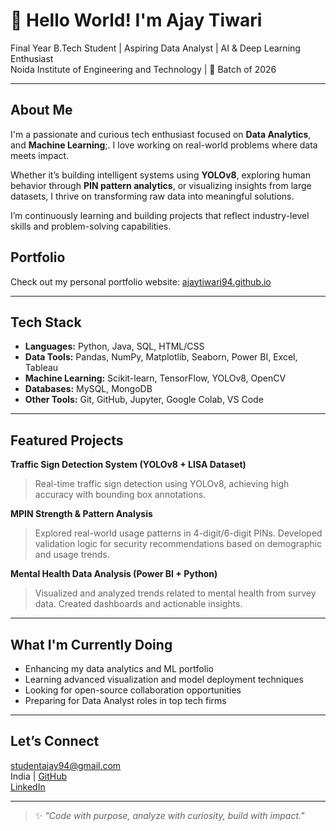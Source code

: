 # 👋 Hello World! I'm Ajay Tiwari

 Final Year B.Tech Student | Aspiring Data Analyst | AI & Deep Learning Enthusiast  
 Noida Institute of Engineering and Technology | 📅 Batch of 2026  

---

## About Me

I'm a passionate and curious tech enthusiast focused on **Data Analytics**, and **Machine Learning**;. I love working on real-world problems where data meets impact.

Whether it’s building intelligent systems using **YOLOv8**, exploring human behavior through **PIN pattern analytics**, or visualizing insights from large datasets, I thrive on transforming raw data into meaningful solutions.

I’m continuously learning and building projects that reflect industry-level skills and problem-solving capabilities.

## Portfolio
Check out my personal portfolio website: [ajaytiwari94.github.io](https://ajaytiwari94.github.io/)

---

## Tech Stack

- **Languages:** Python, Java, SQL, HTML/CSS
- **Data Tools:** Pandas, NumPy, Matplotlib, Seaborn, Power BI, Excel, Tableau
- **Machine Learning:** Scikit-learn, TensorFlow, YOLOv8, OpenCV
- **Databases:** MySQL, MongoDB
- **Other Tools:** Git, GitHub, Jupyter, Google Colab, VS Code

---

## Featured Projects

**Traffic Sign Detection System (YOLOv8 + LISA Dataset)**  
> Real-time traffic sign detection using YOLOv8, achieving high accuracy with bounding box annotations.

**MPIN Strength & Pattern Analysis**  
> Explored real-world usage patterns in 4-digit/6-digit PINs. Developed validation logic for security recommendations based on demographic and usage trends.

**Mental Health Data Analysis (Power BI + Python)**  
> Visualized and analyzed trends related to mental health from survey data. Created dashboards and actionable insights.

---

## What I'm Currently Doing

- Enhancing my data analytics and ML portfolio
- Learning advanced visualization and model deployment techniques
- Looking for open-source collaboration opportunities
- Preparing for Data Analyst roles in top tech firms

---

## Let’s Connect

studentajay94@gmail.com  
India | [GitHub](https://github.com/AjayTiwari94)  
[LinkedIn](https://www.linkedin.com/in/ajay-tiwari-849725284)  

---

> ✨ _"Code with purpose, analyze with curiosity, build with impact."_  
